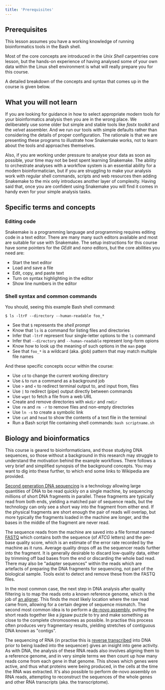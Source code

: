 ```yaml
---
title: 'Prerequisites'
---
```


## Prerequisites

This lesson assumes you have a working knowledge of running bioinformatics tools in the Bash shell.

Most of the core concepts are introduced in the *Unix Shell* carpentries core lesson, but the
hands-on experience of having analysed some of your own data within the Linux shell environment
is what will really prepare you for this course.

A detailed breakdown of the concepts and syntax that comes up in the course is given below.

## What you will not learn

If you are looking for guidance in how to select appropriate modern tools for your bioinformatics
analysis then you are in the wrong place. We deliberately use some older but simple and stable
tools like *fastx toolkit* and the *velvet* assembler. And we run our tools with simple defaults
rather than considering the details of proper configuration. The rationale is that we are
presenting these programs to illustrate how Snakemake works, not to learn about the tools and
approaches themselves.

Also, if you are working under pressure to analyse your data as soon as possible, your time may not
be best spent learning Snakemake. The ability to orchestrate analyses with a workflow system is an
essential ability for a modern bioinformatician, but if you are struggling to make your analysis
work with regular shell commands, scripts and web resources then adding Snakemake to the mix only
introduces another layer of complexity. Having said that, once you are confident using Snakemake
you will find it comes in handy even for your simple analysis tasks.

## Specific terms and concepts

### Editing code

Snakemake is a programming language and programming requires editing code in a text editor. There
are many many such editors available and most are suitable for use with Snakemake. The setup
instructions for this course have some pointers for the *GEdit* and *nano* editors, but the core
abilities you need are:

* Start the text editor
* Load and save a file
* Edit, copy, and paste text
* Turn on syntax highlighting in the editor
* Show line numbers in the editor

### Shell syntax and common commands

You should, seeing this example Bash shell command:

```
$ ls -ltrF --directory --human-readable foo_*
```

* See that `$` represents the *shell prompt*
* Know that `ls` is a command for listing files and directories
* Infer that `-ltrF` represent four single-letter options to the `ls` command
* Infer that `--directory` and `--human-readable` represent long-form opions
* Know how to look up the meaning of such options in the `man` page
* See that `foo_*` is a wildcard (aka. glob) pattern that may match multiple file names

And these specific concepts occur within the course:

* Use `cd` to change the current working directory
* Use `&` to run a command as a background job
* Use `>` and `<` to redirect terminal output to, and input from, files
* Use `|` to redirect (pipe) output directly between commands
* Use `wget` to fetch a file from a web URL
* Create and remove directories with `mkdir` and `rmdir`
* Use `rm` and `rm -r` to remove files and non-empty directories
* Use `ln -s` to create a symbolic link
* Use `cat` and `head` to show the contents of a text file in the terminal
* Run a Bash script file containing shell commands: `bash scriptname.sh`

## Biology and bioinformatics

This course is geared to bioinformaticians, and those studying DNA sequences, so those without
a background in this research may struggle to understand the motivation behind the example
workflows. There follows a very brief and simplified synopsis of the background concepts. You may
want to dig into these further, to which end some links to Wikipedia are provided.

[Second generation DNA sequencing](https://en.wikipedia.org/wiki/Massive_parallel_sequencing) is
a technology allowing large quantities of DNA to be read quickly on a single machine, by sequencing
millions of short DNA fragments in parallel. These fragments are typically read from
both ends, yielding a matched pair of sequence reads, but the technology can only see a short
way into the fragment from either end. If the physical fragments are short enough the pair of reads
will overlap, but more typically the fragments loaded in the machine are longer, and the bases in
the middle of the fragment are never read.

The sequence reads from the machine are saved into a file format named [FASTQ](
https://en.wikipedia.org/wiki/FASTQ_format) which contains both the sequence (of *ATCG* letters)
and the per-base quality score, which is an estimate of the error rate recorded by the machine as
it runs. Average quality drops off as the sequencer reads further into the fragment. It is
generally desirable to discard low-quality data, either by trimming off bad bases from the end or
discarding the whole bad read. There may also be "adapter sequences" within the reads which are
artefacts of preparing the DNA fragments for sequencing, not part of the biological sample. Tools
exist to detect and remove these from the FASTQ files.

In the most common case, the next step in DNA analysis after quality filtering is to map the
reads onto a known reference genome, which is the job of [an aligner](
https://en.wikipedia.org/wiki/List_of_sequence_alignment_software#Short-read_sequence_alignment).
This finds the most likely location where the raw read came from, allowing for a certain degree
of sequence mismatch. The second most common idea is to perform a [de-novo assembly](
https://en.wikipedia.org/wiki/De_novo_sequence_assemblers), putting the short reads together like
a jigsaw puzzle to try and make something as close to the complete chromosomes as possible. In
practise this process often produces very fragmentary results, yielding stretches of contiguous DNA
known as "contigs".

The sequencing of RNA (in practise this is [reverse transcribed](
https://en.wikipedia.org/wiki/Reverse_transcriptase) into DNA prior to being loaded into the
sequencer) gives an insight into gene activity. As with DNA, the analysis of these RNA reads also
involves aligning them to a reference genome, and in very simple terms we then count up how many
reads come from each gene in that genome. This shows which genes were active, and thus what
proteins were being produced, in the cells at the time the RNA was extracted. It's also possible
to perform de-novo assembly on RNA reads, attempting to reconstruct the sequences of the whole
genes and other RNA transcripts (aka. the transcriptome).

